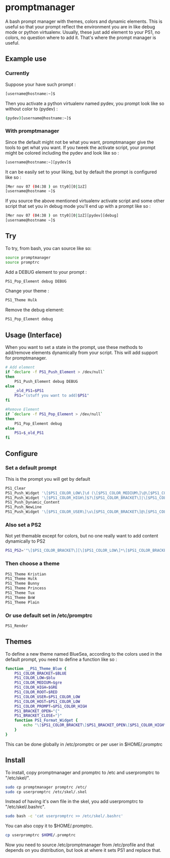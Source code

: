 promptmanager
=============

A bash prompt manager with themes, colors and dynamic elements.
This is useful so that your prompt reflect the environment you are in like
debug mode or python virtualenv. Usually, these just add element to your PS1,
no colors, no question where to add it. That's where the prompt manager is
useful.

Example use
-----------

### Currently ###

Suppose your have such prompt :

```bash
[username@hostname:~]$
```

Then you activate a python virtualenv named pydev, you prompt look like so
without color to (pydev) :

```bash
(pydev)[username@hostname:~]$
```
### With promptmanager ###

Since the default might not be what you want, promptmanager give the tools to
get what you want. If you tweek the activate script, your prompt might be
colored including the pydev and look
like so :

```bash
[username@hostname:~][pydev]$
```

It can be easily set to your liking, but by default the prompt is configured
like so :

```bash
[Mer nov 07 (04:38 ) on tty0][0|1zZ]
[username@hostname ~]$
```

If you source the above mentioned virtualenv activate script and some other
script that set you in debug mode you'll end up with a prompt like so :

```bash
[Mer nov 07 (04:38 ) on tty0][0|1zZ][pydev][debug]
[username@hostname ~]$
```

Try
---

To try, from bash, you can source like so:

```bash
source promptmanager
source promptrc
```

Add a DEBUG element to your prompt :

```bash
PS1_Pop_Element debug DEBUG
```

Change your theme :

```bash
PS1_Theme Hulk
```

Remove the debug element:

```bash
PS1_Pop_Element debug
```

Usage (Interface)
-----------------

When you want to set a state in the prompt, use these methods to add/remove
elements dynamically from your script. This will add support for promptmanager.

```bash
# Add element
if `declare -f PS1_Push_Element > /dev/null`
then
    PS1_Push_Element debug DEBUG
else
    _old_PS1=$PS1
    PS1="(stuff you want to add)$PS1"
fi

#Remove Element
if `declare -f PS1_Pop_Element > /dev/null`
then
    PS1_Pop_Element debug
else
    PS1=$_old_PS1
fi
```


Configure
---------

### Set a default prompt ###
This is the prompt you will get by default

```bash
PS1_Clear
PS1_Push_Widget '\[$PS1_COLOR_LOW\]\d (\[$PS1_COLOR_MEDIUM\]\@\[$PS1_COLOR_LOW\]) on tty\l'
PS1_Push_Widget '\[$PS1_COLOR_HIGH\]$?\[$PS1_COLOR_BRACKET\]|\[$PS1_COLOR_HIGH\]\j\[$PS1_COLOR_LOW\]zZ'
PS1_Push_Dynamic_Content
PS1_Push_NewLine
PS1_Push_Widget '\[$PS1_COLOR_USER\]\u\[$PS1_COLOR_BRACKET\]@\[$PS1_COLOR_HOST\]\h \[$PS1_COLOR_MEDIUM\]\W'
```

### Also set a PS2 ###
Not yet themable except for colors, but no one really want to add content dynamically to PS2

```bash
PS1_PS2='"\[$PS1_COLOR_BRACKET\][\[$PS1_COLOR_LOW\]*\[$PS1_COLOR_BRACKET\]>\[$rst\] "'
```

### Then choose a theme ###

```bash
PS1_Theme Kristian
PS1_Theme Hulk
PS1_Theme Bunny
PS1_Theme Princess
PS1_Theme Tux
PS1_Theme BnW
PS1_Theme Plain
```

### Or use default set in /etc/promptrc ###
```bash
PS1_Render
```

Themes
------

To define a new theme named BlueSea, according to the colors used in the default prompt, you
need to define a function like so :

```bash
function __PS1_Theme_Blue {
    PS1_COLOR_BRACKET=$BLUE
    PS1_COLOR_LOW=$blu
    PS1_COLOR_MEDIUM=$gre
    PS1_COLOR_HIGH=$GRE
    PS1_COLOR_ROOT=$RED
    PS1_COLOR_USER=$PS1_COLOR_LOW
    PS1_COLOR_HOST=$PS1_COLOR_LOW
    PS1_COLOR_PROMPT=$PS1_COLOR_HIGH
    PS1_BRACKET_OPEN="{"
    PS1_BRACKET_CLOSE="}"
    function PS1_Format_Widget {
        echo "\[$PS1_COLOR_BRACKET\]$PS1_BRACKET_OPEN\[$PS1_COLOR_HIGH\]$1\[$PS1_COLOR_BRACKET\]$PS1_BRACKET_CLOSE"
    }
}
```

This can be done globally in /etc/promptrc or per user in $HOME/.promptrc

Install
-------

To install, copy promptmanager and promptrc to /etc and userpromptrc to
"/etc/skel/".

```bash
sudo cp promptmanager promptrc /etc/
sudo cp userpromptrc /etc/skel/.skel
```

Instead of having it's own file in the skel, you add userpromptrc to
"/etc/skel/.bashrc".

```bash
sudo bash -c 'cat userpromptrc >> /etc/skel/.bashrc'
```
 
You can also copy it to $HOME/.promptrc.

```bash
cp userpromptrc $HOME/.promptrc
```

Now you need to source /etc/promptmanager from /etc/profile and that depends on
you distribution, but look at where it sets PS1 and replace that.
